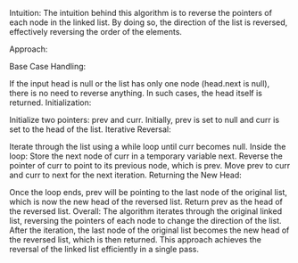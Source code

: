 Intuition:
The intuition behind this algorithm is to reverse the pointers of each node in the linked list. By doing so, the direction of the list is reversed, effectively reversing the order of the elements.

Approach:

Base Case Handling:

If the input head is null or the list has only one node (head.next is null), there is no need to reverse anything. In such cases, the head itself is returned.
Initialization:

Initialize two pointers: prev and curr.
Initially, prev is set to null and curr is set to the head of the list.
Iterative Reversal:

Iterate through the list using a while loop until curr becomes null.
Inside the loop:
Store the next node of curr in a temporary variable next.
Reverse the pointer of curr to point to its previous node, which is prev.
Move prev to curr and curr to next for the next iteration.
Returning the New Head:

Once the loop ends, prev will be pointing to the last node of the original list, which is now the new head of the reversed list.
Return prev as the head of the reversed list.
Overall:
The algorithm iterates through the original linked list, reversing the pointers of each node to change the direction of the list. After the iteration, the last node of the original list becomes the new head of the reversed list, which is then returned. This approach achieves the reversal of the linked list efficiently in a single pass.
